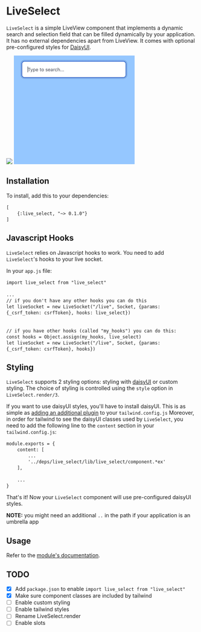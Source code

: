 # LiveSelect

`LiveSelect` is a simple LiveView component that implements a dynamic search and selection
field that can be filled dynamically by your application. It has no external dependencies apart from
LiveView. It comes with optional pre-configured styles
for [DaisyUI](https://daisyui.com/).

![](assets/demo.gif)
![](priv/static/images/demo.gif)

## Installation

To install, add this to your dependencies:

```
[
    {:live_select, "~> 0.1.0"}
]
```

## Javascript Hooks

`LiveSelect` relies on Javascript hooks to work. You need to add `LiveSelect`'s hooks to your live socket.

In your `app.js` file:

```
import live_select from "live_select"

...
// if you don't have any other hooks you can do this
let liveSocket = new LiveSocket("/live", Socket, {params: {_csrf_token: csrfToken}, hooks: live_select})


// if you have other hooks (called "my_hooks") you can do this:
const hooks = Object.assign(my_hooks, live_select)
let liveSocket = new LiveSocket("/live", Socket, {params: {_csrf_token: csrfToken}, hooks})
```

## Styling

`LiveSelect` supports 2 styling options: styling with [daisyUI](https://daisyui.com/) or custom styling. The choice
of styling is controlled using the `style` option in `LiveSelect.render/3`.

If you want to use daisyUI styles, you'll have to install daisyUI. This is as simple as [adding an additional plugin](https://daisyui.com/docs/install/) to your `tailwind.config.js`
Moreover, in order for tailwind to see the daisyUI classes used by `LiveSelect`, you need to add the following line to the `content` section in your `tailwind.config.js`:

```
module.exports = {
    content: [
        ...
        '../deps/live_select/lib/live_select/component.*ex'
    ],

    ...
}
```

That's it! Now your `LiveSelect` component will use pre-configured daisyUI styles.

**NOTE:** you might need an additional `..` in the path if your application is an umbrella app


## Usage

Refer to the [module's documentation](`LiveSelect`).

## TODO

 - [X] Add `package.json` to enable `import live_select from "live_select"`
 - [X] Make sure component classes are included by tailwind 
 - [ ] Enable custom styling 
 - [ ] Enable tailwind styles
 - [ ] Rename LiveSelect.render
 - [ ] Enable slots